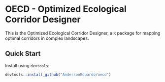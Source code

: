 # OECD - Optimized Ecological Corridor Designer

This is the Optimized Ecological Corridor Designer, a `R` package for mapping optimal corridors in complex landscapes.

## Quick Start

Install using `devtools`:

```R
devtools::install_github("AndersonEduardo/oecd")
```
